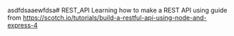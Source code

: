 asdfdsaaewfdsa# REST_API
Learning how to make a REST API using guide from https://scotch.io/tutorials/build-a-restful-api-using-node-and-express-4
